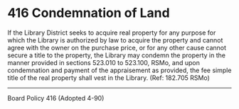 # 416 Condemnation of Land

If the Library District seeks to acquire real property for any purpose for which the Library is authorized by law to acquire the property and cannot agree with the owner on the purchase price, or for any other cause cannot secure a title to the property, the Library may condemn the property in the manner provided in sections 523.010 to 523.100, RSMo, and upon condemnation and payment of the appraisement as provided, the fee simple title of the real property shall vest in the Library. (Ref: 182.705 RSMo)

---

Board Policy 416 (Adopted 4-90)
